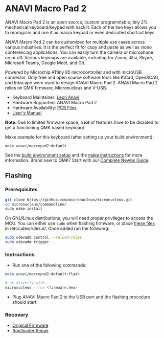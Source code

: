 # ANAVI Macro Pad 2


ANAVI Macro Pad 2 is an open source, custom programmable, tiny 2% mechanical keyboard/keypad with backlit. Each of the two keys allows you to reprogram and use it as macro keypad or even dedicated shortcut keys.

ANAVI Macro Pad 2 can be customized for multiple use cases across various industries. It is the perfect fit for copy and paste as well as video conferencing applications. You can easily turn the camera or microphone on or off. Various keymaps are available, including for Zoom, Jitsi, Skype, Microsoft Teams, Google Meet, and Git.

Powered by Microchip ATtiny 85 microcontroller and with microUSB connector. Only free and open source software tools like KiCad, OpenSCAD, and Inkscape were used to design ANAVI Macro Pad 2. ANAVI Macro Pad 2 relies on QMK firmware, Micronucleus and V-USB.

* Keyboard Maintainer: [Leon Anavi](https://github.com/leon-anavi)
* Hardware Supported: ANAVI Macro Pad 2
* Hardware Availability: [PCB Files](https://github.com/AnaviTechnology/anavi-macro-pad-2)
* [User's Manual](https://github.com/AnaviTechnology/anavi-docs/blob/master/anavi-macro-pad-2/anavi-macro-pad-2.md)

**Note**: Due to limited firmware space, a _**lot**_ of features have to be disabled to get a functioning QMK based keyboard.

Make example for this keyboard (after setting up your build environment):

    make anavi/macropad2:default

See the [build environment setup](https://docs.qmk.fm/#/getting_started_build_tools) and the [make instructions](https://docs.qmk.fm/#/getting_started_make_guide) for more information. Brand new to QMK? Start with our [Complete Newbs Guide](https://docs.qmk.fm/#/newbs).

## Flashing
### Prerequisites

```bash
git clone https://github.com/micronucleus/micronucleus.git
cd micronucleus/commandline/
sudo make install
```

On GNU/Linux distributions, you will need proper privileges to access the MCU. You can either use `sudo` when flashing firmware, or place [these files](https://github.com/micronucleus/micronucleus/blob/master/commandline/49-micronucleus.rules) in /etc/udev/rules.d/. Once added run the following:

```bash
sudo udevadm control --reload-rules
sudo udevadm trigger
```

### Instructions

* Run one of the following commands:

```bash
make anavi/macropad2:default:flash

# or directly with...
micronucleus --run <firmware.hex>
```

* Plug ANAVI Macro Pad 2 to the USB port and the flashing procedure should start

### Recovery

* [Original Firmware](https://github.com/AnaviTechnology/anavi-macro-pad-2/tree/main/bootloader)
* [Bootloader Repair](https://digistump.com/wiki/digispark/tutorials/proisp)
